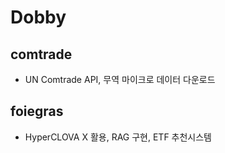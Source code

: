# Dobby

## comtrade
- UN Comtrade API, 무역 마이크로 데이터 다운로드

## foiegras
- HyperCLOVA X 활용, RAG 구현, ETF 추천시스템
